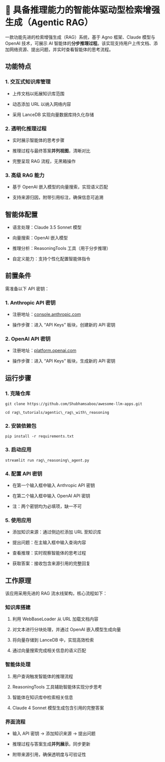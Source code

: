 # 🧐 具备推理能力的智能体驱动型检索增强生成（Agentic RAG）

一款功能先进的检索增强生成（RAG）系统，基于 Agno 框架、Claude 模型与 OpenAI 技术，可展示 AI 智能体的**分步推理过程**。该实现支持用户上传文档、添加网络资源、提出问题，并实时查看智能体的思考流程。

## 功能特点

### 1. 交互式知识库管理

* 上传文档以拓展知识库范围

* 动态添加 URL 以纳入网络内容

* 采用 LanceDB 实现向量数据库持久化存储

### 2. 透明化推理过程

* 实时展示智能体的思考步骤

* 推理过程与最终答案**并列视图**，清晰对比

* 完整呈现 RAG 流程，无黑箱操作

### 3. 高级 RAG 能力

* 基于 OpenAI 嵌入模型的向量搜索，实现语义匹配

* 支持来源归因，附带引用标注，确保信息可追溯

## 智能体配置

* 语言处理：Claude 3.5 Sonnet 模型

* 向量搜索：OpenAI 嵌入模型

* 推理分析：ReasoningTools 工具（用于分步推理）

* 自定义能力：支持个性化配置智能体指令

## 前置条件

需准备以下 API 密钥：

### 1. Anthropic API 密钥

* 注册地址：[console.anthropic.com](https://console.anthropic.com)

* 操作步骤：进入 “API Keys” 板块，创建新的 API 密钥

### 2. OpenAI API 密钥

* 注册地址：[platform.openai.com](https://platform.openai.com)

* 操作步骤：进入 “API Keys” 板块，生成新的 API 密钥

## 运行步骤

### 1. 克隆仓库

```
git clone https://github.com/Shubhamsaboo/awesome-llm-apps.git

cd rag\_tutorials/agentic\_rag\_with\_reasoning
```

### 2. 安装依赖包

```
pip install -r requirements.txt
```

### 3. 启动应用

```
streamlit run rag\_reasoning\_agent.py
```

### 4. 配置 API 密钥

* 在第一个输入框中输入 Anthropic API 密钥

* 在第二个输入框中输入 OpenAI API 密钥

* 注：两个密钥均为必填项，缺一不可

### 5. 使用应用

* 添加知识来源：通过侧边栏添加 URL 至知识库

* 提出问题：在主输入框中输入查询内容

* 查看推理：实时观察智能体的思考过程

* 获取答案：接收包含来源引用的完整回复

## 工作原理

该应用采用先进的 RAG 流水线架构，核心流程如下：

### 知识库搭建

1. 利用 WebBaseLoader 从 URL 加载文档内容

2. 对文本进行分块处理，并通过 OpenAI 嵌入模型生成向量

3. 将向量存储到 LanceDB 中，实现高效检索

4. 通过向量搜索完成相关信息的语义匹配

### 智能体处理

1. 用户查询触发智能体的推理流程

2. ReasoningTools 工具辅助智能体实现分步思考

3. 智能体在知识库中检索相关信息

4. Claude 4 Sonnet 模型生成包含引用的完整答案

### 界面流程

* 输入 API 密钥 → 添加知识来源 → 提出问题

* 推理过程与答案生成**并列展示**，同步更新

* 附带来源引用，确保透明度与可验证性
